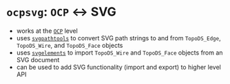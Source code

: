 # `ocpsvg`: `OCP` <-> SVG

- works at the [`OCP`](https://github.com/CadQuery/OCP) level
- uses [`svgpathtools`](https://github.com/mathandy/svgpathtools) to convert SVG path strings to and from `TopoDS_Edge`, `TopoDS_Wire`, and `TopoDS_Face` objects
- uses [`svgelements`](https://github.com/meerk40t/svgelements) to import `TopoDS_Wire` and `TopoDS_Face` objects from an SVG document
- can be used to add SVG functionality (import and export) to higher level API
